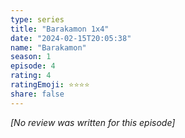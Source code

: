 ```yaml
---
type: series
title: "Barakamon 1x4"
date: "2024-02-15T20:05:38"
name: "Barakamon"
season: 1
episode: 4
rating: 4
ratingEmoji: ⭐️⭐️⭐️⭐️
share: false
---
```


_[No review was written for this episode]_
